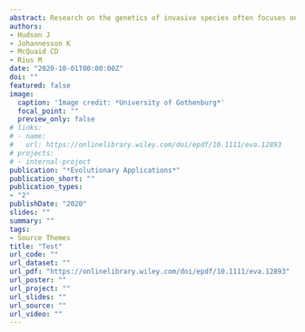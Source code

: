 ```yaml
---
abstract: Research on the genetics of invasive species often focuses on patterns of genetic diversity and population structure within the introduced range. However, a growing body of literature is demonstrating the need to study the native range, and how native genotypes affect both ecological and evolutionary mechanisms within the introduced range. Here we used genotyping‐by‐sequencing to study both native and introduced ranges [based on 1,653 single nucleotide polymorphisms (SNPs)] of the amphiatlantic marine invertebrate Ciona intestinalis. A previous study using microsatellites analysed samples collected along the Swedish west coast and showed the presence of genetically distinct lineages in deep and shallow waters. Using our SNP data from newly collected samples (285 individuals), we first confirmed the presence of this depth‐defined genomic divergence along the Swedish coast. We then used Approximate Bayesian Computation to infer the historical relationship among sites from the North Sea, the English Channel and the northwest Atlantic and found evidence of ancestral divergence between individuals from deep waters off Sweden and individuals from the English Channel. This divergence was followed by a secondary contact that led to a genetic admixture between the ancestral populations (i.e. deep Sweden and English Channel), which originated the genotypes found in shallow Sweden. We then revealed that the colonisation of C. intestinalis in the northwest Atlantic was as a result of an admixture between shallow Sweden and the English Channel genotypes across the introduced range. Our results showed the presence of both past and recent genetic admixture events that together may have promoted the successful colonisations of C. intestinalis. Our study suggests that secondary contacts potentially reshape the evolutionary trajectories of invasive species through the promotion of intraspecific hybridisation and by altering both colonisation patterns and their ecological effects in the introduced range.
authors:
- Hudson J
- Johannesson K
- McQuaid CD
- Rius M
date: "2020-10-01T00:00:00Z"
doi: ""
featured: false
image:
  caption: 'Image credit: *University of Gothenburg*'
  focal_point: ""
  preview_only: false
# links:
# - name: 
#   url: https://onlinelibrary.wiley.com/doi/epdf/10.1111/eva.12893
# projects:
# - internal-project
publication: "*Evolutionary Applications*"
publication_short: ""
publication_types:
- "2"
publishDate: "2020"
slides: ""
summary: ""
tags:
- Source Themes
title: "Test"
url_code: ""
url_dataset: ""
url_pdf: "https://onlinelibrary.wiley.com/doi/epdf/10.1111/eva.12893"
url_poster: ""
url_project: ""
url_slides: ""
url_source: ""
url_video: ""
---
```


